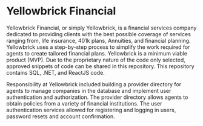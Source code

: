 # Yellowbrick Financial

Yellowbrick Financial, or simply Yellowbrick, is a financial services company dedicated to providing clients with the best possible coverage of services ranging from, life insurance, 401k plans, Annuities, and financial planning. Yellowbrick uses a step-by-step process to simplify the work required for agents to create tailored financial plans. Yellowbrick is a minimum viable product (MVP). Due to the proprietary nature of the code only selected, approved snippets of code can be shared in this repository. This repository contains SQL, .NET, and ReactJS code.

Responsibility at Yellowbrick included building a provider directory for agents to manage companies in the database and implement user authentication and authorization. The provider directory allows agents to obtain policies from a variety of financial institutions. The user authentication services allowed for registering and logging in users, password resets and account confirmation.
